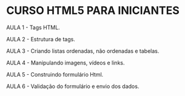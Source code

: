# CURSO HTML5 PARA INICIANTES

AULA 1 - Tags HTML.

AULA 2 - Estrutura de tags.

AULA 3 - Criando listas ordenadas, não ordenadas e tabelas.

AULA 4 - Manipulando imagens, vídeos e links.

AULA 5 - Construindo formulário Html.

AULA 6 - Validação do formulário e envio dos dados.

